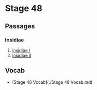 # Stage 48

## Passages

### Insidiae

1. [Insidiae I](./InsidiaeI.md)
2. [Insidiae II](./InsidiaeII.md)

## Vocab

* [Stage 48 Vocab](./Stage 48 Vocab.md)
